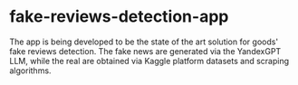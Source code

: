 # fake-reviews-detection-app
The app is being developed to be the state of the art solution for goods' fake reviews detection. The fake news are generated via the YandexGPT LLM, while the real are obtained via Kaggle platform datasets and scraping algorithms.
